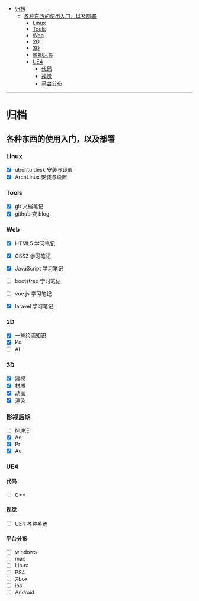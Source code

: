 <!--toc-->

- [归档](#归档)
	- [各种东西的使用入门，以及部署](#各种东西的使用入门以及部署)
		- [Linux](#linux)
		- [Tools](#tools)
		- [Web](#web)
		- [2D](#2d)
		- [3D](#3d)
		- [影视后期](#影视后期)
		- [UE4](#ue4)
			- [代码](#代码)
			- [视觉](#视觉)
			- [平台分布](#平台分布)

<!-- tocstop -->

----

# 归档

## 各种东西的使用入门，以及部署

### Linux

- [X] ubuntu desk 安装与设置
- [x] ArchLinux 安装与设置

### Tools

- [X] git 文档笔记
- [x] github 变 blog

### Web

- [x] HTML5 学习笔记
- [x] CSS3 学习笔记
- [x] JavaScript 学习笔记
- [ ] bootstrap 学习笔记
- [ ] vue.js 学习笔记

- [x] laravel 学习笔记

### 2D

- [x] 一些绘画知识
- [x] Ps
- [ ] Ai

### 3D

- [x] 建模
- [x] 材质
- [x] 动画
- [x] 渲染

### 影视后期

- [ ] NUKE
- [x] Ae
- [x] Pr
- [x] Au

### UE4

#### 代码

- [ ] C++

#### 视觉

- [ ] UE4 各种系统


#### 平台分布

- [ ] windows
- [ ] mac
- [ ] Linux
- [ ] PS4
- [ ] Xbox
- [ ] ios
- [ ] Android
